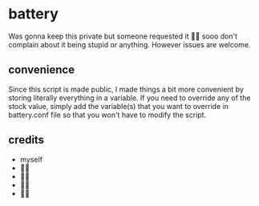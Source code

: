 # battery
Was gonna keep this private but someone requested it 🤷‍♂️ sooo
don't complain about it being stupid or anything.
However issues are welcome.

## convenience
Since this script is made public, I made things a bit more convenient by storing literally everything in a variable. If you need to override any of the stock value, simply add the variable(s) that you want to override in battery.conf file so that you won't have to modify the script.

## credits
- myself
- 🤷‍♂️
- 🤷‍♂️
- 🤷‍♂️
- 🤷‍♂️
